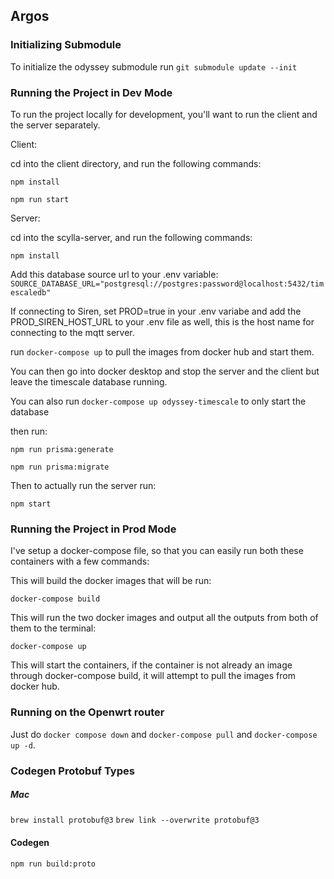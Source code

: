 ## Argos

### Initializing Submodule

To initialize the odyssey submodule run `git submodule update --init`

### Running the Project in Dev Mode

To run the project locally for development, you'll want to run the client and the server separately.

Client:

cd into the client directory, and run the following commands:

`npm install`

`npm run start`

Server:

cd into the scylla-server, and run the following commands:

`npm install`

Add this database source url to your .env variable:
`SOURCE_DATABASE_URL="postgresql://postgres:password@localhost:5432/timescaledb"`

If connecting to Siren, set PROD=true in your .env variabe and add the PROD_SIREN_HOST_URL to your .env file as well, this is the host name for connecting to the mqtt server. 

run `docker-compose up` to pull the images from docker hub and start them. 

You can then go into docker desktop and stop the server and the client but leave the timescale database running. 

You can also run `docker-compose up odyssey-timescale` to only start the database

then run:

`npm run prisma:generate`

`npm run prisma:migrate`

Then to actually run the server run:

`npm start`

### Running the Project in Prod Mode

I've setup a docker-compose file, so that you can easily run both these containers with a few commands:

This will build the docker images that will be run:

`docker-compose build`

This will run the two docker images and output all the outputs from both of them to the terminal:

`docker-compose up`

This will start the containers, if the container is not already an image through docker-compose build, it will attempt to pull the images from docker hub. 

### Running on the Openwrt router

Just do `docker compose down` and `docker-compose pull` and `docker-compose up -d`.

### Codegen Protobuf Types

##### Mac

`brew install protobuf@3`
`brew link --overwrite protobuf@3`

#### Codegen
`npm run build:proto`